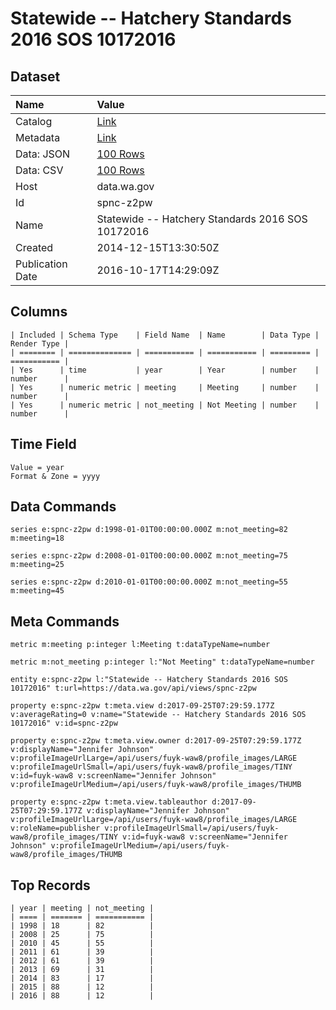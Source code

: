 # Statewide -- Hatchery Standards 2016 SOS 10172016

## Dataset

| Name | Value |
| :--- | :---- |
| Catalog | [Link](https://catalog.data.gov/dataset/statewide-hatchery-standards-2014-sos-1132015) |
| Metadata | [Link](https://data.wa.gov/api/views/spnc-z2pw) |
| Data: JSON | [100 Rows](https://data.wa.gov/api/views/spnc-z2pw/rows.json?max_rows=100) |
| Data: CSV | [100 Rows](https://data.wa.gov/api/views/spnc-z2pw/rows.csv?max_rows=100) |
| Host | data.wa.gov |
| Id | spnc-z2pw |
| Name | Statewide -- Hatchery Standards 2016 SOS 10172016 |
| Created | 2014-12-15T13:30:50Z |
| Publication Date | 2016-10-17T14:29:09Z |

## Columns

```ls
| Included | Schema Type    | Field Name  | Name        | Data Type | Render Type |
| ======== | ============== | =========== | =========== | ========= | =========== |
| Yes      | time           | year        | Year        | number    | number      |
| Yes      | numeric metric | meeting     | Meeting     | number    | number      |
| Yes      | numeric metric | not_meeting | Not Meeting | number    | number      |
```

## Time Field

```ls
Value = year
Format & Zone = yyyy
```

## Data Commands

```ls
series e:spnc-z2pw d:1998-01-01T00:00:00.000Z m:not_meeting=82 m:meeting=18

series e:spnc-z2pw d:2008-01-01T00:00:00.000Z m:not_meeting=75 m:meeting=25

series e:spnc-z2pw d:2010-01-01T00:00:00.000Z m:not_meeting=55 m:meeting=45
```

## Meta Commands

```ls
metric m:meeting p:integer l:Meeting t:dataTypeName=number

metric m:not_meeting p:integer l:"Not Meeting" t:dataTypeName=number

entity e:spnc-z2pw l:"Statewide -- Hatchery Standards 2016 SOS 10172016" t:url=https://data.wa.gov/api/views/spnc-z2pw

property e:spnc-z2pw t:meta.view d:2017-09-25T07:29:59.177Z v:averageRating=0 v:name="Statewide -- Hatchery Standards 2016 SOS 10172016" v:id=spnc-z2pw

property e:spnc-z2pw t:meta.view.owner d:2017-09-25T07:29:59.177Z v:displayName="Jennifer Johnson" v:profileImageUrlLarge=/api/users/fuyk-waw8/profile_images/LARGE v:profileImageUrlSmall=/api/users/fuyk-waw8/profile_images/TINY v:id=fuyk-waw8 v:screenName="Jennifer Johnson" v:profileImageUrlMedium=/api/users/fuyk-waw8/profile_images/THUMB

property e:spnc-z2pw t:meta.view.tableauthor d:2017-09-25T07:29:59.177Z v:displayName="Jennifer Johnson" v:profileImageUrlLarge=/api/users/fuyk-waw8/profile_images/LARGE v:roleName=publisher v:profileImageUrlSmall=/api/users/fuyk-waw8/profile_images/TINY v:id=fuyk-waw8 v:screenName="Jennifer Johnson" v:profileImageUrlMedium=/api/users/fuyk-waw8/profile_images/THUMB
```

## Top Records

```ls
| year | meeting | not_meeting | 
| ==== | ======= | =========== | 
| 1998 | 18      | 82          | 
| 2008 | 25      | 75          | 
| 2010 | 45      | 55          | 
| 2011 | 61      | 39          | 
| 2012 | 61      | 39          | 
| 2013 | 69      | 31          | 
| 2014 | 83      | 17          | 
| 2015 | 88      | 12          | 
| 2016 | 88      | 12          | 
```